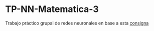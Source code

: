 # TP-NN-Matematica-3
Trabajo práctico grupal de redes neuronales en base a esta [consigna](https://github.com/franncoronel/TP-NN-Matematica-3/blob/d1b4569874cf23bbf550dd30d129cf52b17bef54/Segundo%20Trabajo%20Pr%C3%A1ctico%20%20integrador%202%20C%20-%202023.pdf)
